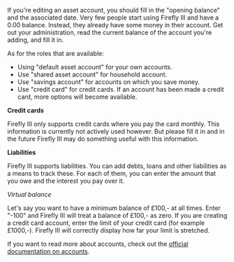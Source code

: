 If you're editing an asset account, you should fill in the "opening balance" and the associated date. Very few people start using Firefly III and have a 0.00 balance. Instead, they already have some money in their account. Get out your administration, read the current balance of the account you're adding, and fill it in.

As for the roles that are available:

- Using "default asset account" for your own accounts.
- Use "shared asset account" for household account.
- Use "savings account" for accounts on which you save money.
- Use "credit card" for credit cards. If an account has been made a credit card, more options will become available.

**Credit cards**

Firefly III only supports credit cards where you pay the card monthly. This information is currently not actively used however. But please fill it in and in the future Firefly III may do something useful with this information.

**Liabilities**

Firefly III supports liabilities. You can add debts, loans and other liabilities as a means to track these. For each of them, you can enter the amount that you owe and the interest you pay over it.

*Virtual balance*

Let's say you want to have a minimum balance of £100,- at all times. Enter "-100" and Firefly III will treat a balance of £100,- as zero. If you are creating a credit card account, enter the limit of your credit card (for example £1000,-). Firefly III will correctly display how far your limit is stretched.

If you want to read more about accounts, check out the [official documentation on accounts](https://docs.firefly-iii.org/concepts/accounts).
